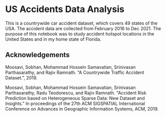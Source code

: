# US Accidents Data Analysis

This is a countrywide car accident dataset, which covers 49 states of the USA. The accident data are collected from February 2016 to Dec 2021.
The purpose of this notebook was to study accident hotspot locations in the United States and in my home state of Florida.


## Acknowledgements

Moosavi, Sobhan, Mohammad Hossein Samavatian, Srinivasan Parthasarathy, and Rajiv Ramnath. “A Countrywide Traffic Accident Dataset.”, 2019.

Moosavi, Sobhan, Mohammad Hossein Samavatian, Srinivasan Parthasarathy, Radu Teodorescu, and Rajiv Ramnath. "Accident Risk Prediction based on Heterogeneous Sparse Data: New Dataset and Insights." In proceedings of the 27th ACM SIGSPATIAL International Conference on Advances in Geographic Information Systems, ACM, 2019.
